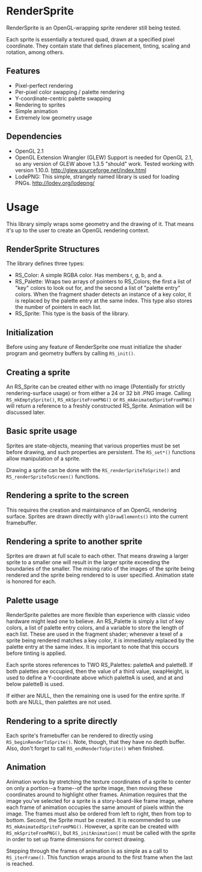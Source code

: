 RenderSprite
============
RenderSprite is an OpenGL-wrapping sprite renderer still being tested.

Each sprite is essentially a textured quad, drawn at a specified pixel coordinate.
They contain state that defines placement, tinting, scaling and rotation, among others.

Features
--------
* Pixel-perfect rendering
* Per-pixel color swapping / palette rendering
* Y-coordinate-centric palette swapping
* Rendering to sprites
* Simple animation
* Extremely low geometry usage

Dependencies
------------
* OpenGL 2.1
* OpenGL Extension Wrangler (GLEW) Support is needed for OpenGL 2.1, so any version 
of GLEW above 1.3.5 "should" work. Tested working with version 1.10.0. http://glew.sourceforge.net/index.html
* LodePNG: This simple, strangely named library is used for loading PNGs. http://lodev.org/lodepng/

Usage
=====
This library simply wraps some geometry and the drawing of it. That means it's up to the 
user to create an OpenGL rendering context. 

RenderSprite Structures
-----------------------
The library defines three types:
* RS_Color: A simple RGBA color. Has members r, g, b, and a.
* RS_Palette: Wraps two arrays of pointers to RS_Colors; the first a list of "key" colors to 
look out for, and the second a list of "palette entry" colors. When the fragment shader 
detects an instance of a key color, it is replaced by the palette entry at the same index. 
This type also stores the number of pointers in each list.
* RS_Sprite: This type is the basis of the library.

Initialization
--------------
Before using any feature of RenderSprite one must initialize the shader program and geometry 
buffers by calling `RS_init()`.

Creating a sprite
-----------------
An RS_Sprite can be created either with no image (Potentially for strictly rendering-surface 
usage) or from either a 24 or 32 bit .PNG image.
Calling `RS_mkEmptySprite()`, `RS_mkSpriteFromPNG()` or `RS_mkAnimatedSpriteFromPNG()` 
will return a reference to a freshly constructed RS_Sprite. Animation will be discussed later.

Basic sprite usage
------------------
Sprites are state-objects, meaning that various properties must be set before drawing, 
and such properties are persistent.
The `RS_set*()` functions allow manipulation of a sprite.

Drawing a sprite can be done with the `RS_renderSpriteToSprite()` and `RS_renderSpriteToScreen()` functions.

Rendering a sprite to the screen
--------------------------------
This requires the creation and maintainance of an OpenGL rendering surface. Sprites are drawn 
directly with `glDrawElements()` into the current framebuffer.

Rendering a sprite to another sprite
------------------------------------
Sprites are drawn at full scale to each other. That means drawing a larger sprite to a smaller one 
will result in the larger sprite exceeding the boundaries of the smaller. The mixing ratio of the images 
of the sprite being rendered and the sprite being rendered to is user specified. Animation state 
is honored for each.

Palette usage
-------------
RenderSprite palettes are more flexible than experience with classic video hardware might lead one to 
believe. An RS_Palette is simply a list of key colors, a list of palette entry colors, and a variable 
to store the length of each list. These are used in the fragment shader; whenever a texel of a sprite 
being rendered matches a key color, it is immediately replaced by the palette entry at the same index. 
It is important to note that this occurs before tinting is applied.

Each sprite stores references to TWO RS_Palettes: paletteA and paletteB. If both palettes are occupied, 
then the value of a third value, swapHeight, is used to define a Y-coordinate above which paletteA is 
used, and at and below paletteB is used.

If either are NULL, then the remaining one is used for the entire sprite. If both are NULL, then 
palettes are not used.

Rendering to a sprite directly
------------------------------
Each sprite's framebuffer can be rendered to directly using `RS_beginRenderToSprite()`. Note, though, 
that they have no depth buffer.
Also, don't forget to call `RS_endRenderToSprite()` when finished.

Animation
---------
Animation works by stretching the texture coordinates of a sprite to center on only a portion--a frame--of 
the sprite image, then moving these coordinates around to highlight other frames.
Animation requires that the image you've selected for a sprite is a story-board-like frame image, where 
each frame of animation occupies the same amount of pixels within the image. The frames must also be 
ordered from left to right, then from top to bottom.
Second, the Sprite must be created. It is recommended to use `RS_mkAnimatedSpriteFromPNG()`. However, 
a sprite can be created with `RS_mkSpriteFromPNG()`, but `RS_initAnimation()` must be called with the 
sprite in order to set up frame dimensions for correct drawing.

Stepping through the frames of animation is as simple as a call to `RS_iterFrame()`. This function 
wraps around to the first frame when the last is reached.


